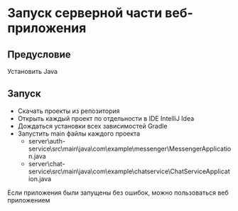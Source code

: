 # Запуск серверной части веб-приложения

## Предусловие

Установить Java

## Запуск

- Скачать проекты из репозитория
- Открыть каждый проект по отдельности в IDE IntelliJ Idea
- Дождаться установки всех зависимостей Gradle
- Запустить main файлы каждого проекта
    - server\auth-service\src\main\java\com\example\messenger\MessengerApplication.java
    - server\chat-service\src\main\java\com\example\chatservice\ChatServiceApplication.java

Если приложения были запущены без ошибок, можно пользоваться веб приложением
